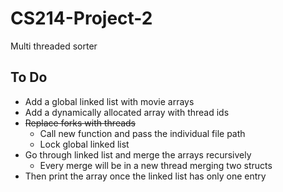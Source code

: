 # CS214-Project-2
Multi threaded sorter

## To Do
* Add a global linked list with movie arrays
* Add a dynamically allocated array with thread ids
* <strike>Replace forks with threads</strike>
	* Call new function and pass the individual file path
	* Lock global linked list
* Go through linked list and merge the arrays recursively
	* Every merge will be in a new thread merging two structs
* Then print the array once the linked list has only one entry
